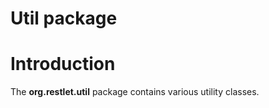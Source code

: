 Util package
============

Introduction
============

The **org.restlet.util** package contains various utility classes.

